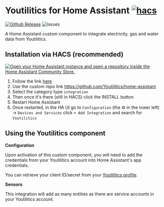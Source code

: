 # Youtilitics for Home Assistant [![hacs][hacsbadge]][hacs]

[![Github Release][release-shield]][releases]
![issues]

A Home Assistant custom component to integrate electricity, gas and water data from Youtilitics.

## Installation via HACS (recommended)

[![Open your Home Assistant instance and open a repository inside the Home Assistant Community Store.](https://my.home-assistant.io/badges/hacs_repository.svg)](https://my.home-assistant.io/redirect/hacs_repository/?owner=Youtilitics&repository=home-assistant)

1. Follow the link [here](https://hacs.xyz/docs/faq/custom_repositories/)
2. Use the custom repo link https://github.com/Youtilitics/home-assistant
3. Select the category type `integration`
4. Then once it's there (still in HACS) click the INSTALL button
5. Restart Home Assistant
6. Once restarted, in the HA UI go to `Configuration` (the ⚙️ in the lower left) -> `Devices and Services` click `+ Add Integration` and search for `Youtilitics`

## Using the Youtilitics component

**Configuration**

Upon activation of this custom component, you will need to add the credentials from your Youtilitics account into Home Assistant's app credentials.

You can retrieve your client ID/secret from your [Youtilitics profile](https://youtilitics.com/profile).

**Sensors**

This integration will add as many entities as there are service accounts in your Youtilitics account.

[hacs]: https://github.com/custom-components/hacs
[hacsbadge]: https://img.shields.io/badge/HACS-Custom-orange.svg?style=for-the-badge
[releases]: https://github.com/Youtilitics/home-assistant/releases
[release-shield]: https://img.shields.io/github/v/release/Youtilitics/home-assistant
[issues]: https://img.shields.io/github/issues/Youtilitics/home-assistant

